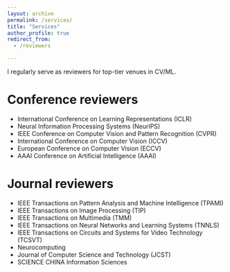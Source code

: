 ```yaml
---
layout: archive
permalink: /services/
title: "Services"
author_profile: true
redirect_from: 
  - /reviewers

---
```


I regularly serve as reviewers for top-tier venues in CV/ML.


Conference reviewers
======
* International Conference on Learning Representations (ICLR)
* Neural Information Processing Systems (NeurIPS)
* IEEE Conference on Computer Vision and Pattern Recognition (CVPR)
* International Conference on Computer Vision (ICCV)
* European Conference on Computer Vision (ECCV)
* AAAI Conference on Artificial Intelligence (AAAI)

Journal reviewers
======
* IEEE Transactions on Pattern Analysis and Machine Intelligence (TPAMI)
* IEEE Transactions on Image Processing (TIP)
* IEEE Transactions on Multimedia (TMM)
* IEEE Transactions on Neural Networks and Learning Systems (TNNLS)
* IEEE Transactions on Circuits and Systems for Video Technology (TCSVT)
* Neurocomputing
* Journal of Computer Science and Technology (JCST)
* SCIENCE CHINA Information Sciences

